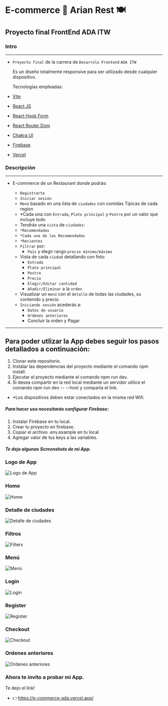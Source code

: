 # E-commerce 📝 Arian Rest 🍽️

## Proyecto final FrontEnd ADA ITW

### Intro

---

- `Proyecto final` de la carrera de `Desarrolo Frontend` `ADA ITW`

  Es un diseño totalmente responsive para ser utilizado desde cualquier dispositivo.

  Tecnologías empleadas:

- [Vite](https://vitejs.dev/guide/)
- [React JS](https://es.react.dev/learn)
- [React Hook Form](https://react-hook-form.com/)
- [React Router Dom](https://reactrouter.com/en/main)
- [Chakra UI](https://chakra-ui.com/docs/)
- [Firebase](https://firebase.google.com/docs?hl=es-419)
- [Vercel](https://vercel.com/)

### Descripción

---

- E-commerce de un Restaurant donde podrás:

  - `Registrarte`
  - `Iniciar sesión`
  - `Menú` basado en una lista de `ciudades` con comidas Típicas de cada regíon
  - \*Cada una con `Entrada`, `Plato principal` y `Postre` por un valor que incluye todo
  - Tendrás una `vista` de `ciudades`:
  - `*Recomendadas`
  - `*Cada una de las Recomendadas`
  - `*Recientes`
  - `Filtrar` por:
    - `País` y elegir rango `precio mínimo/máximo`
  - Vista de cada `ciudad` detallando con foto:
    - `Entrada`
    - `Plato principal`
    - `Postre`
    - `Precio`
    - `Elegir/Editar cantidad`
    - `Añadir/Eliminar` a la `orden`
  - Visualizar un `menú` con el `detalle` de todas las ciudades, su contenido y precio
  - `Iniciando sesión` acederás a:
    - `Datos de usuario`
    - `Ordenes anteriores`
    - Concluir la orden y Pagar

---

## Para poder utlizar la App debes seguir los pasos detallados a continuación:

1. Clonar este repositorio.
2. Instalar las dependencias del proyecto mediante el comando npm install.
3. Ejecutar el proyecto mediante el comando npm run dev.
4. Si desea compartir en la red local mediante un servidor utilice el comando npm run dev -- --host y comparta el link.

- \*Los dispositivos deben estar conectados en la misma red Wifi.

##### Para hacer uso necesitarás configurar Firebase:

1. Instalar Firebase en tu local.
2. Crear tu proyecto en firebase.
3. Copiar el archivo .env.example en tu local
4. Agregar valor de tus keys a las variables.

##### Te dejo algunas Screenshots de mi App.

### Logo de App

![Logo de App](src/assets/favicon.png)

### Home

![Home](src/assets/readme/home.jpg)

### Detalle de ciudades

![Detalle de ciudades](src/assets/readme/details.jpg)

### Filtros

![Filters](src/assets/readme/filter.jpg)

### Menú

![Menú](src/assets/readme/menu.jpg)

### Login

![Login](src/assets/readme/login.jpg)

### Register

![Register](src/assets/readme/register.jpg)

### Checkout

![Checkout](src/assets/readme/checkout.jpg)

### Ordenes anteriores

![Ordenes anteriores](src/assets/readme/orders.jpg)

### Ahora te invito a probar mi App.

Te dejo el link!

- 👉https://e-commerce-ada.vercel.app/
